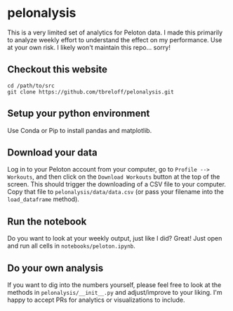 # pelonalysis

This is a very limited set of analytics for Peloton data.  I made this primarily to analyze weekly effort to understand the effect on my performance. Use at your own risk.  I likely won't maintain this repo... sorry!

## Checkout this website

```
cd /path/to/src
git clone https://github.com/tbreloff/pelonalysis.git
```

## Setup your python environment

Use Conda or Pip to install pandas and matplotlib.

## Download your data

Log in to your Peloton account from your computer, go to `Profile --> Workouts`, and then click on the `Download Workouts` button at the top of the screen.  This should trigger the downloading of a CSV file to your computer.  Copy that file to `pelonalysis/data/data.csv` (or pass your filename into the `load_dataframe` method).

## Run the notebook

Do you want to look at your weekly output, just like I did? Great! Just open and run all cells in `notebooks/peloton.ipynb`.

## Do your own analysis

If you want to dig into the numbers yourself, please feel free to look at the methods in `pelonalysis/__init__.py` and adjust/improve to your liking.  I'm happy to accept PRs for analytics or visualizations to include.